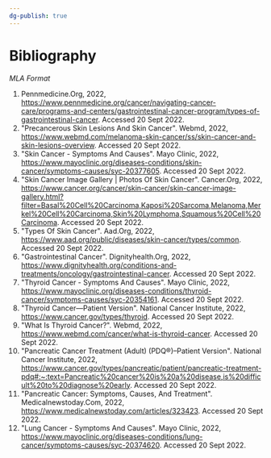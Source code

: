 ```yaml
---
dg-publish: true
---
```

# Bibliography
*MLA Format*
1. Pennmedicine.Org, 2022, https://www.pennmedicine.org/cancer/navigating-cancer-care/programs-and-centers/gastrointestinal-cancer-program/types-of-gastrointestinal-cancer. Accessed 20 Sept 2022.
2. "Precancerous Skin Lesions And Skin Cancer". Webmd, 2022, https://www.webmd.com/melanoma-skin-cancer/ss/skin-cancer-and-skin-lesions-overview. Accessed 20 Sept 2022.
3. "Skin Cancer - Symptoms And Causes". Mayo Clinic, 2022, https://www.mayoclinic.org/diseases-conditions/skin-cancer/symptoms-causes/syc-20377605. Accessed 20 Sept 2022.
4. "Skin Cancer Image Gallery | Photos Of Skin Cancer". Cancer.Org, 2022, https://www.cancer.org/cancer/skin-cancer/skin-cancer-image-gallery.html?filter=Basal%20Cell%20Carcinoma,Kaposi%20Sarcoma,Melanoma,Merkel%20Cell%20Carcinoma,Skin%20Lymphoma,Squamous%20Cell%20Carcinoma. Accessed 20 Sept 2022.
5. "Types Of Skin Cancer". Aad.Org, 2022, https://www.aad.org/public/diseases/skin-cancer/types/common. Accessed 20 Sept 2022.
6. "Gastrointestinal Cancer". Dignityhealth.Org, 2022, https://www.dignityhealth.org/conditions-and-treatments/oncology/gastrointestinal-cancer. Accessed 20 Sept 2022.
7. "Thyroid Cancer - Symptoms And Causes". Mayo Clinic, 2022, https://www.mayoclinic.org/diseases-conditions/thyroid-cancer/symptoms-causes/syc-20354161. Accessed 20 Sept 2022.
8. "Thyroid Cancer—Patient Version". National Cancer Institute, 2022, https://www.cancer.gov/types/thyroid. Accessed 20 Sept 2022.
9. "What Is Thyroid Cancer?". Webmd, 2022, https://www.webmd.com/cancer/what-is-thyroid-cancer. Accessed 20 Sept 2022.
10. "Pancreatic Cancer Treatment (Adult) (PDQ®)–Patient Version". National Cancer Institute, 2022, https://www.cancer.gov/types/pancreatic/patient/pancreatic-treatment-pdq#:~:text=Pancreatic%20cancer%20is%20a%20disease,is%20difficult%20to%20diagnose%20early. Accessed 20 Sept 2022.
11. "Pancreatic Cancer: Symptoms, Causes, And Treatment". Medicalnewstoday.Com, 2022, https://www.medicalnewstoday.com/articles/323423. Accessed 20 Sept 2022.
12. "Lung Cancer - Symptoms And Causes". Mayo Clinic, 2022, https://www.mayoclinic.org/diseases-conditions/lung-cancer/symptoms-causes/syc-20374620. Accessed 20 Sept 2022.